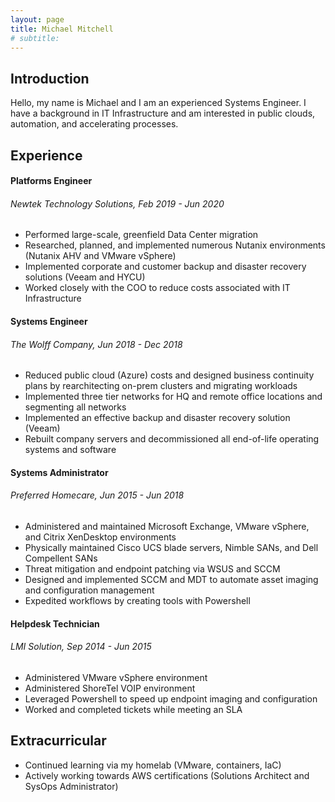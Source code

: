 ```yaml
---
layout: page
title: Michael Mitchell
# subtitle:
---
```


## Introduction
Hello, my name is Michael and I am an experienced Systems Engineer. I have a background in IT Infrastructure and am interested in public clouds, automation, and accelerating processes.

<!-- ## Proficiencies
- thing
- thing
- thing -->

## Experience
#### Platforms Engineer
###### Newtek Technology Solutions, Feb 2019 - Jun 2020
- Performed large-scale, greenfield Data Center migration
- Researched, planned, and implemented numerous Nutanix environments (Nutanix AHV and VMware vSphere)
- Implemented corporate and customer backup and disaster recovery solutions (Veeam and HYCU)
- Worked closely with the COO to reduce costs associated with IT Infrastructure

#### Systems Engineer
###### The Wolff Company, Jun 2018 - Dec 2018
- Reduced public cloud (Azure) costs and designed business continuity plans by rearchitecting on-prem clusters and migrating workloads
- Implemented three tier networks for HQ and remote office locations and segmenting all networks
- Implemented an effective backup and disaster recovery solution (Veeam)
- Rebuilt company servers and decommissioned all end-of-life operating systems and software

#### Systems Administrator
###### Preferred Homecare, Jun 2015 - Jun 2018
- Administered and maintained Microsoft Exchange, VMware vSphere, and Citrix XenDesktop environments
- Physically maintained Cisco UCS blade servers, Nimble SANs, and Dell Compellent SANs
- Threat mitigation and endpoint patching via WSUS and SCCM
- Designed and implemented SCCM and MDT to automate asset imaging and configuration management
- Expedited workflows by creating tools with Powershell

#### Helpdesk Technician
###### LMI Solution, Sep 2014 - Jun 2015
- Administered VMware vSphere environment
- Administered ShoreTel VOIP environment
- Leveraged Powershell to speed up endpoint imaging and configuration
- Worked and completed tickets while meeting an SLA

## Extracurricular
- Continued learning via my homelab (VMware, containers, IaC)
- Actively working towards AWS certifications (Solutions Architect and SysOps Administrator)
